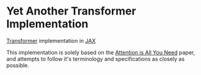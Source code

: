 # Yet Another Transformer Implementation
[Transformer](https://arxiv.org/pdf/1706.03762.pdf) implementation in [JAX](https://github.com/google/jax)

This implementation is solely based on the [Attention is All You Need](https://arxiv.org/pdf/1706.03762.pdf) paper, and attempts to follow it's terminology and specifications as closely as possible.

